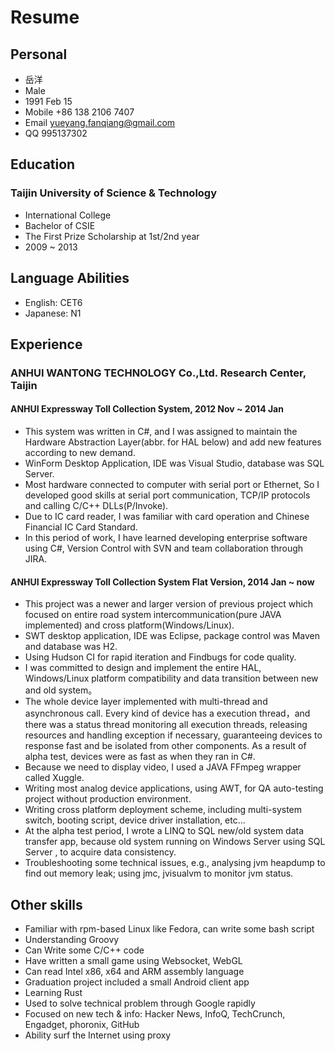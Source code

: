 # Resume

## Personal
* 岳洋
* Male
* 1991 Feb 15
* Mobile +86 138 2106 7407
* Email yueyang.fanqiang@gmail.com
* QQ 995137302

## Education
### Taijin University of Science & Technology
* International College
* Bachelor of CSIE
* The First Prize Scholarship at 1st/2nd year
* 2009 ~ 2013

## Language Abilities
* English: CET6
* Japanese: N1

## Experience
### ANHUI WANTONG TECHNOLOGY Co.,Ltd. Research Center, Taijin
#### ANHUI Expressway Toll Collection System, 2012 Nov ~ 2014 Jan
* This system was written in C#, and I was assigned to maintain the Hardware Abstraction Layer(abbr. for HAL below) and add new features according to new demand.
* WinForm Desktop Application, IDE was Visual Studio, database was SQL Server.
* Most hardware connected to computer with serial port or Ethernet, So I developed good skills at serial port communication, TCP/IP protocols and calling C/C++ DLLs(P/Invoke).
* Due to IC card reader, I was familiar with card operation and Chinese Financial IC Card Standard.
* In this period of work, I have learned developing enterprise software using C#, Version Control with SVN and team collaboration through JIRA.

#### ANHUI Expressway Toll Collection System Flat Version, 2014 Jan ~ now
* This project was a newer and larger version of previous project which focused on entire road system intercommunication(pure JAVA implemented) and cross platform(Windows/Linux).
* SWT desktop application, IDE was Eclipse, package control was Maven and database was H2.
* Using Hudson CI for rapid iteration and Findbugs for code quality.
* I was committed to design and implement the entire HAL, Windows/Linux platform compatibility and data transition between new and old system。
* The whole device layer implemented with multi-thread and asynchronous call. Every kind of device has a execution thread，and there was a status thread monitoring all execution threads, releasing resources and handling exception if necessary, guaranteeing devices to response fast and be isolated from other components. As a result of alpha test, devices were as fast as when they ran in C#.
* Because we need to display video, I used a JAVA FFmpeg wrapper called Xuggle.
* Writing most analog device applications, using AWT, for QA auto-testing project without production environment.
* Writing cross platform deployment scheme, including multi-system switch, booting script, device driver installation, etc...
* At the alpha test period, I wrote a LINQ to SQL new/old system data transfer app, because old system running on Windows Server using SQL Server , to acquire data consistency. 
* Troubleshooting some technical issues, e.g., analysing jvm heapdump to find out memory leak; using jmc, jvisualvm to monitor jvm status.

## Other skills
* Familiar with rpm-based Linux like Fedora, can write some bash script
* Understanding Groovy
* Can Write some C/C++ code
* Have written a small game using Websocket, WebGL
* Can read Intel x86, x64 and ARM assembly language
* Graduation project included a small Android client app
* Learning Rust
* Used to solve technical problem through Google rapidly
* Focused on new tech & info: Hacker News, InfoQ, TechCrunch, Engadget, phoronix, GitHub
* Ability surf the Internet using proxy
